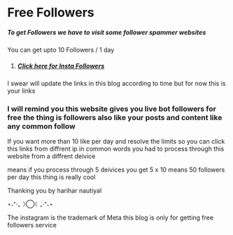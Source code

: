 <br>

# Free Followers

<h5>To get Followers we have to visit some follower spammer  websites</h5>
You can get upto 10 Followers / 1 day
<ol>
<li>
<h5>



[Click here for Insta Followers](https://www.instafollowers.co/free-instagram-followers)



</h5>


</li>
</ol>

I swear will update the links in this blog according to time but for now this is your links

<h3>I will remind you this website gives you live bot followers  for free the thing is followers also like your posts and content like any common follow</h3>

If you want more than 10 like per day and resolve the limits so you can click this links from diffrent ip in common words you had to process through this website from a diffrent deivice

means if you process through 5 deivices you get 5 x 10 means 50 followers per day this thing is really cool 

Thanking you by harihar nautiyal

⋆˖⁺‧₊☽◯☾₊‧⁺˖⋆

<p>The instagram is the trademark of Meta this blog is only for getting free followers service</p>
